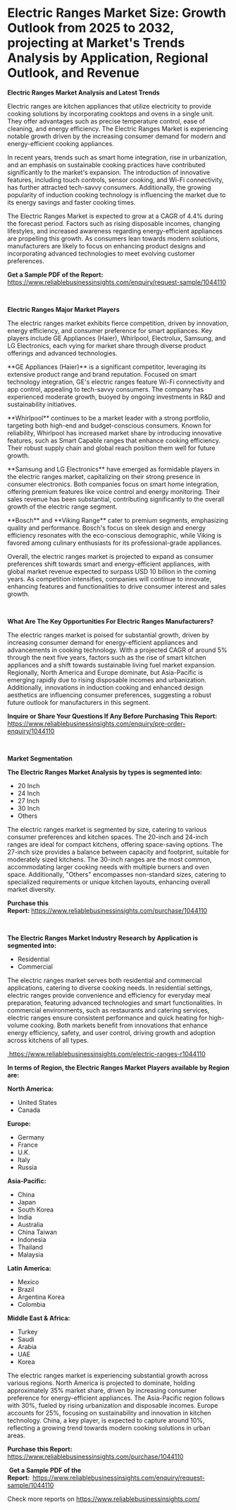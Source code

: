 <p><h1>Electric Ranges Market Size: Growth Outlook from 2025 to 2032, projecting at Market's Trends Analysis by Application, Regional Outlook, and Revenue</h1></p><p><strong>Electric Ranges Market Analysis and Latest Trends</strong></p>
<p><p>Electric ranges are kitchen appliances that utilize electricity to provide cooking solutions by incorporating cooktops and ovens in a single unit. They offer advantages such as precise temperature control, ease of cleaning, and energy efficiency. The Electric Ranges Market is experiencing notable growth driven by the increasing consumer demand for modern and energy-efficient cooking appliances. </p><p>In recent years, trends such as smart home integration, rise in urbanization, and an emphasis on sustainable cooking practices have contributed significantly to the market's expansion. The introduction of innovative features, including touch controls, sensor cooking, and Wi-Fi connectivity, has further attracted tech-savvy consumers. Additionally, the growing popularity of induction cooking technology is influencing the market due to its energy savings and faster cooking times.</p><p>The Electric Ranges Market is expected to grow at a CAGR of 4.4% during the forecast period. Factors such as rising disposable incomes, changing lifestyles, and increased awareness regarding energy-efficient appliances are propelling this growth. As consumers lean towards modern solutions, manufacturers are likely to focus on enhancing product designs and incorporating advanced technologies to meet evolving customer preferences.</p></p>
<p><strong>Get a Sample PDF of the Report:&nbsp;</strong> <a href="https://www.reliablebusinessinsights.com/enquiry/request-sample/1044110?utm_campaign=3148&utm_medium=2&utm_source=Github&utm_content=ia&utm_term=04042025&utm_id=electric-ranges">https://www.reliablebusinessinsights.com/enquiry/request-sample/1044110</a></p>
<p>&nbsp;</p>
<p><strong>Electric Ranges Major Market Players</strong></p>
<p><p>The electric ranges market exhibits fierce competition, driven by innovation, energy efficiency, and consumer preference for smart appliances. Key players include GE Appliances (Haier), Whirlpool, Electrolux, Samsung, and LG Electronics, each vying for market share through diverse product offerings and advanced technologies.</p><p>**GE Appliances (Haier)** is a significant competitor, leveraging its extensive product range and brand reputation. Focused on smart technology integration, GE's electric ranges feature Wi-Fi connectivity and app control, appealing to tech-savvy consumers. The company has experienced moderate growth, buoyed by ongoing investments in R&D and sustainability initiatives.</p><p>**Whirlpool** continues to be a market leader with a strong portfolio, targeting both high-end and budget-conscious consumers. Known for reliability, Whirlpool has increased market share by introducing innovative features, such as Smart Capable ranges that enhance cooking efficiency. Their robust supply chain and global reach position them well for future growth.</p><p>**Samsung and LG Electronics** have emerged as formidable players in the electric ranges market, capitalizing on their strong presence in consumer electronics. Both companies focus on smart home integration, offering premium features like voice control and energy monitoring. Their sales revenue has been substantial, contributing significantly to the overall growth of the electric range segment.</p><p>**Bosch** and **Viking Range** cater to premium segments, emphasizing quality and performance. Bosch's focus on sleek design and energy efficiency resonates with the eco-conscious demographic, while Viking is favored among culinary enthusiasts for its professional-grade appliances.</p><p>Overall, the electric ranges market is projected to expand as consumer preferences shift towards smart and energy-efficient appliances, with global market revenue expected to surpass USD 10 billion in the coming years. As competition intensifies, companies will continue to innovate, enhancing features and functionalities to drive consumer interest and sales growth.</p></p>
<p>&nbsp;</p>
<p><strong>What Are The Key Opportunities For Electric Ranges Manufacturers?</strong></p>
<p><p>The electric ranges market is poised for substantial growth, driven by increasing consumer demand for energy-efficient appliances and advancements in cooking technology. With a projected CAGR of around 5% through the next five years, factors such as the rise of smart kitchen appliances and a shift towards sustainable living fuel market expansion. Regionally, North America and Europe dominate, but Asia-Pacific is emerging rapidly due to rising disposable incomes and urbanization. Additionally, innovations in induction cooking and enhanced design aesthetics are influencing consumer preferences, suggesting a robust future outlook for manufacturers in this segment.</p></p>
<p><strong>Inquire or Share Your Questions If Any Before Purchasing This Report:</strong> <a href="https://www.reliablebusinessinsights.com/enquiry/pre-order-enquiry/1044110?utm_campaign=3148&utm_medium=2&utm_source=Github&utm_content=ia&utm_term=04042025&utm_id=electric-ranges">https://www.reliablebusinessinsights.com/enquiry/pre-order-enquiry/1044110</a></p>
<p>&nbsp;</p>
<p><strong>Market Segmentation</strong></p>
<p><strong>The Electric Ranges Market Analysis by types is segmented into:</strong></p>
<p><ul><li>20 Inch</li><li>24 Inch</li><li>27 Inch</li><li>30 Inch</li><li>Others</li></ul></p>
<p><p>The electric ranges market is segmented by size, catering to various consumer preferences and kitchen spaces. The 20-inch and 24-inch ranges are ideal for compact kitchens, offering space-saving options. The 27-inch size provides a balance between capacity and footprint, suitable for moderately sized kitchens. The 30-inch ranges are the most common, accommodating larger cooking needs with multiple burners and oven space. Additionally, "Others" encompasses non-standard sizes, catering to specialized requirements or unique kitchen layouts, enhancing overall market diversity.</p></p>
<p><strong>Purchase this Report:&nbsp;</strong><a href="https://www.reliablebusinessinsights.com/purchase/1044110?utm_campaign=3148&utm_medium=2&utm_source=Github&utm_content=ia&utm_term=04042025&utm_id=electric-ranges">https://www.reliablebusinessinsights.com/purchase/1044110</a></p>
<p>&nbsp;</p>
<p><strong>The Electric Ranges Market Industry Research by Application is segmented into:</strong></p>
<p><ul><li>Residential</li><li>Commercial</li></ul></p>
<p><p>The electric ranges market serves both residential and commercial applications, catering to diverse cooking needs. In residential settings, electric ranges provide convenience and efficiency for everyday meal preparation, featuring advanced technologies and smart functionalities. In commercial environments, such as restaurants and catering services, electric ranges ensure consistent performance and quick heating for high-volume cooking. Both markets benefit from innovations that enhance energy efficiency, safety, and user control, driving growth and adoption across kitchens of all types.</p></p>
<p><a href="https://www.reliablebusinessinsights.com/electric-ranges-r1044110?utm_campaign=3148&utm_medium=2&utm_source=Github&utm_content=ia&utm_term=04042025&utm_id=electric-ranges">&nbsp;https://www.reliablebusinessinsights.com/electric-ranges-r1044110</a></p>
<p><strong>In terms of Region, the Electric Ranges Market Players available by Region are:</strong></p>
<p>
    <p> <strong> North America: </strong>
        <ul>
            <li>United States</li>
            <li>Canada</li>
        </ul>
        </p> 
    <p> <strong> Europe: </strong>
        <ul>
            <li>Germany</li>
            <li>France</li>
            <li>U.K.</li>
            <li>Italy</li>
            <li>Russia</li>
        </ul>
        </p> 
    <p> <strong> Asia-Pacific: </strong>
        <ul>
            <li>China</li>
            <li>Japan</li>
            <li>South Korea</li>
            <li>India</li>
            <li>Australia</li>
            <li>China Taiwan</li>
            <li>Indonesia</li>
            <li>Thailand</li>
            <li>Malaysia</li>
        </ul>
        </p> 
    <p> <strong> Latin America: </strong>
        <ul>
            <li>Mexico</li>
            <li>Brazil</li>
            <li>Argentina Korea</li>
            <li>Colombia</li>
        </ul>
        </p> 
    <p> <strong> Middle East & Africa: </strong>
        <ul>
            <li>Turkey</li>
            <li>Saudi</li>
            <li>Arabia</li>
            <li>UAE</li>
            <li>Korea</li>
        </ul>
    </p>
    </p>
<p><p>The electric ranges market is experiencing substantial growth across various regions. North America is projected to dominate, holding approximately 35% market share, driven by increasing consumer preference for energy-efficient appliances. The Asia-Pacific region follows with 30%, fueled by rising urbanization and disposable incomes. Europe accounts for 25%, focusing on sustainability and innovation in kitchen technology. China, a key player, is expected to capture around 10%, reflecting a growing trend towards modern cooking solutions in urban areas.</p></p>
<p><strong>Purchase this Report: </strong><a href="https://www.reliablebusinessinsights.com/purchase/1044110?utm_campaign=3148&utm_medium=2&utm_source=Github&utm_content=ia&utm_term=04042025&utm_id=electric-ranges">https://www.reliablebusinessinsights.com/purchase/1044110</a></p>
<p>&nbsp;<strong>Get a Sample PDF of the Report:&nbsp;&nbsp;</strong><a href="https://www.reliablebusinessinsights.com/enquiry/request-sample/1044110?utm_campaign=3148&utm_medium=2&utm_source=Github&utm_content=ia&utm_term=04042025&utm_id=electric-ranges">https://www.reliablebusinessinsights.com/enquiry/request-sample/1044110</a></p>
<p><strong></strong></p>
<p>Check more reports on <a href="https://www.reliablebusinessinsights.com/?utm_campaign=3148&utm_medium=2&utm_source=Github&utm_content=ia&utm_term=04042025&utm_id=electric-ranges">https://www.reliablebusinessinsights.com/</a></p>